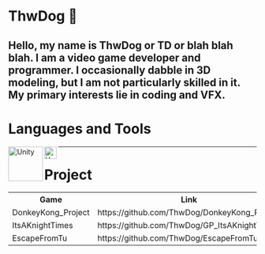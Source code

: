 # ThwDog 🐶

Hello, my name is ThwDog or TD or blah blah blah. I am a video game developer and programmer. 
I occasionally dabble in 3D modeling, but I am not particularly skilled in it. My primary interests lie in coding and VFX.
---
# Languages and Tools
<img align="left" alt="Unity" width="70px" src = "https://upload.wikimedia.org/wikipedia/commons/c/c4/Unity_2021.svg">
<img align="left" alt="Unity" width="25px" src = "https://upload.wikimedia.org/wikipedia/commons/b/bd/Logo_C_sharp.svg">

---
# Project
<table>
  <tr>
    <th>Game</th>
    <th>Link</th>
  </tr>
  <tr>
    <td>DonkeyKong_Project</td>
    <td>https://github.com/ThwDog/DonkeyKong_Project</td>
  </tr>
  <tr>
    <td>ItsAKnightTimes</td>
    <td>https://github.com/ThwDog/GP_ItsAKnightTimes</td>
  </tr>
  <tr>
    <td>EscapeFromTu</td>
    <td>https://github.com/ThwDog/EscapeFromTu</td>
  </tr>
</table>
